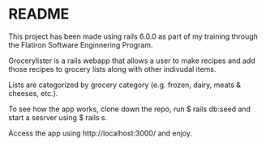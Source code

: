 # README

This project has been made using rails 6.0.0 as part of my training through the Flatiron Software Enginnering Program.

Grocerylister is a rails webapp that allows a user to make recipes and add those recipes to grocery lists along with other indivudal items.

Lists are categorized by grocery category (e.g. frozen, dairy, meats & cheeses, etc.).

To see how the app works, clone down the repo, run $ rails db:seed and start a sesrver using $ rails s.

Access the app using http://localhost:3000/ and enjoy.
